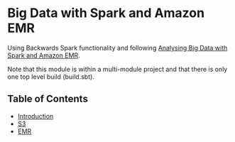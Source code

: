 # Big Data with Spark and Amazon EMR

Using Backwards Spark functionality and following [Analysing Big Data with Spark and Amazon EMR](https://learning.oreilly.com/videos/analyzing-big-data/).

Note that this module is within a multi-module project and that there is only one top level build (build.sbt).

## Table of Contents

- [Introduction](docs/introduction.md)
- [S3](docs/s3.md)
- [EMR](docs/emr.md)